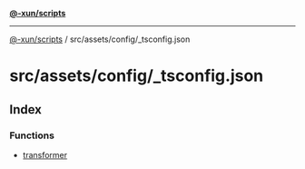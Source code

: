 [**@-xun/scripts**](../../../../README.md)

***

[@-xun/scripts](../../../../README.md) / src/assets/config/\_tsconfig.json

# src/assets/config/\_tsconfig.json

## Index

### Functions

- [transformer](functions/transformer.md)
